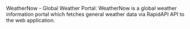 WeatherNow - Global Weather Portal: WeatherNow is a global weather information portal which fetches general weather data via RapidAPI API to the web application.
